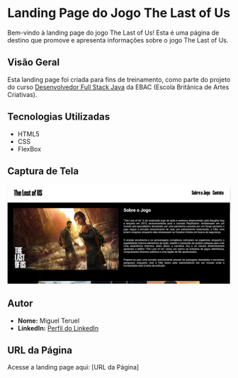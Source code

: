 # Landing Page do Jogo The Last of Us

Bem-vindo à landing page do jogo The Last of Us! Esta é uma página de destino que promove e apresenta informações sobre o jogo The Last of Us.

## Visão Geral

Esta landing page foi criada para fins de treinamento, como parte do projeto do curso [Desenvolvedor Full Stack Java](https://ebaconline.com.br/full-stack-java) da EBAC (Escola Britânica de Artes Criativas).

## Tecnologias Utilizadas

- HTML5
- CSS
- FlexBox

## Captura de Tela

![Captura de Tela da Landing Page](./images/project_print.png)

## Autor

- **Nome:** Miguel Teruel
- **LinkedIn:** [Perfil do LinkedIn](https://www.linkedin.com/in/miguel-teruel-15b50022a/)

## URL da Página

Acesse a landing page aqui: [URL da Página]
